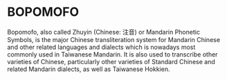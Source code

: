 # BOPOMOFO
Bopomofo, also called Zhuyin (Chinese: 注音) or Mandarin Phonetic Symbols, is the major Chinese transliteration system for Mandarin Chinese and other related languages and dialects which is nowadays most commonly used in Taiwanese Mandarin. It is also used to transcribe other varieties of Chinese, particularly other varieties of Standard Chinese and related Mandarin dialects, as well as Taiwanese Hokkien.
